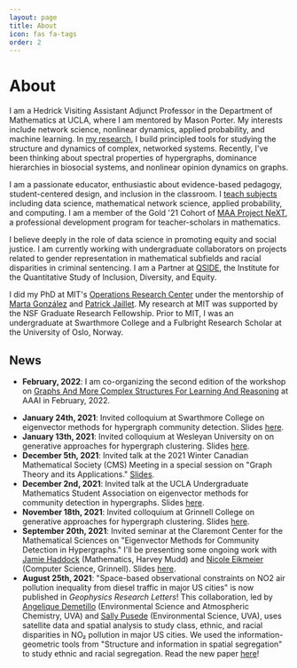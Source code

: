 ```yaml
---
layout: page
title: About
icon: fas fa-tags
order: 2
---
```


# About

I am a Hedrick Visiting Assistant Adjunct Professor in the Department of Mathematics at UCLA, where I am mentored by Mason Porter. My interests include network science, nonlinear dynamics, applied probability, and machine learning. In [my research](/research), I build principled tools for studying the structure and dynamics of complex, networked systems. Recently, I've been thinking about spectral properties of hypergraphs, dominance hierarchies in biosocial systems, and nonlinear opinion dynamics on graphs. 

I am a passionate educator, enthusiastic about evidence-based pedagogy, student-centered design, and inclusion in the classroom. I [teach subjects](/teaching) including data science, mathematical network science, applied probability, and computing.  I am a member of the Gold '21 Cohort of [MAA Project NeXT](https://www.maa.org/programs-and-communities/professional-development/project-next), a professional development program for teacher-scholars in mathematics. 

I believe deeply in the role of data science in promoting equity and social justice.  I am currently working with undergraduate collaborators on projects related to gender representation in mathematical subfields and racial disparities in criminal sentencing. I am a Partner at [QSIDE](https://qsideinstitute.org/), the Institute for the Quantitative Study of Inclusion, Diversity, and Equity. 

I did my PhD at MIT's [Operations Research Center](https://www.mit.edu/~orc/) under the mentorship of [Marta González](https://ced.berkeley.edu/ced/faculty-staff/marta-gonzalez) and [Patrick Jaillet](http://web.mit.edu/jaillet/www/). My research at MIT was supported by the NSF Graduate Research Fellowship. Prior to MIT, I was an undergraduate at Swarthmore College and a Fulbright Research Scholar at the University of Oslo, Norway. 

## News

- **February, 2022**: I am co-organizing the second edition of the workshop on [Graphs And More Complex Structures For Learning And Reasoning](https://sites.google.com/view/gclr2021/speakers) at AAAI in February, 2022. 
<!-- - **January, 2022**: There will be a session at Joint Mathematics Meetings on "Projects Across the Mathematics Curriculum"! I am organizing it together with [Bradley Burdick](https://sites.google.com/view/bradleylewisburdick) (Hanover College).  -->
- **January 24th, 2021**: Invited colloquium at Swarthmore College on eigenvector methods for hypergraph community detection. Slides [here](http://www.philchodrow.com/talks/swat-2021/#1). 
- **January 13th, 2021**: Invited colloquium at Wesleyan University on on generative approaches for hypergraph clustering. Slides [here](http://www.philchodrow.com/talks/wesleyan-2021/#1). 
- **December 5th, 2021**: Invited talk at the 2021 Winter Canadian Mathematical Society (CMS) Meeting in a special session on "Graph Theory and its Applications." [Slides](http://www.philchodrow.com/talks/hypergraph-spectral/CMS).
- **December 2nd, 2021**: Invited talk at the UCLA Undergraduate Mathematics Student Association on eigenvector methods for community detection in hypergraphs. Slides [here](http://www.philchodrow.com/talks/hypergraph-spectral/umsa#1).
- **November 18th, 2021**: Invited colloquium at Grinnell College on generative approaches for hypergraph clustering. Slides [here](http://www.philchodrow.com/talks/grinnell-2021).
- **September 20th, 2021**: Invited seminar at the Claremont Center for the Mathematical Sciences on "Eigenvector Methods for Community Detection in Hypergraphs." I'll be presenting some ongoing work with [Jamie Haddock](https://www.math.ucla.edu/~jhaddock/) (Mathematics, Harvey Mudd) and [Nicole Eikmeier](https://eikmeier.sites.grinnell.edu/) (Computer Science, Grinnell). Slides [here](http://www.philchodrow.com/talks/hypergraph-spectral/#1).
- **August 25th, 2021**: "Space-based observational constraints on NO2 air pollution inequality from diesel traffic in major US cities" is now published in *Geophysics Research Letters*! This collaboration, led by [Angelique Demetillo](https://maryangelique.com) (Environmental Science and Atmospheric Chemistry, UVA) and [Sally Pusede](https://pusede.evsc.virginia.edu) (Environmental Science, UVA), uses satellite data and spatial analysis to study class, ethnic, and racial disparities in NO₂ pollution in major US cities. We used the information-geometric tools from "Structure and information in spatial segregation" to study ethnic and racial segregation. Read the new paper [here](https://agupubs.onlinelibrary.wiley.com/doi/10.1029/2021GL094333)!
